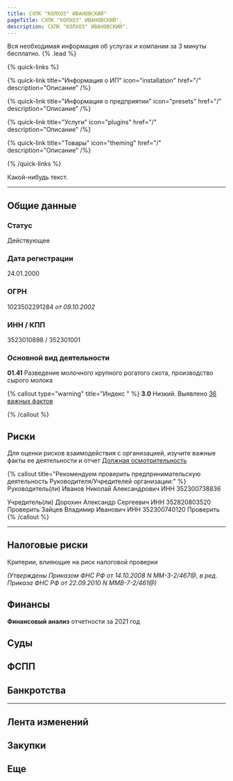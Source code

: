 ```yaml
---
title: СХПК "КОЛХОЗ" ИВАНОВСКИЙ"
pageTitle: СХПК "КОЛХОЗ" ИВАНОВСКИЙ".
description: СХПК "КОЛХОЗ" ИВАНОВСКИЙ".
---
```


Вся необходимая информация об услугах и компании за 3 минуты бесплатно. {% .lead %}

{% quick-links %}

{% quick-link title="Информация о ИП" icon="installation" href="/" description="Описание" /%}

{% quick-link title="Информация о предприятии" icon="presets" href="/" description="Описание" /%}

{% quick-link title="Услуги" icon="plugins" href="/" description="Описание" /%}

{% quick-link title="Товары" icon="theming" href="/" description="Описание" /%}

{% /quick-links %}

Какой-нибудь текст.

---

## Общие данные

### Статус

Действующее

### Дата регистрации

24.01.2000

### ОГРН

1023502291284 _от 09.10.2002_

### ИНН / КПП

3523010898 / 352301001

### Основной вид деятельности

**01.41** Разведение молочного крупного рогатого скота, производство сырого молока

{% callout type="warning" title="Индекс " %}
**3.0** Низкий. Выявлено [36 важных фактов](/)

{% /callout %}

## Риски

Для оценки рисков взаимодействия с организацией, изучите важные факты ее деятельности
и отчет [Должная осмотрительность](/)

{% callout title="Рекомендуем проверить предпринимательскую деятельность Руководителя/Учредителей организации:" %}
Руководитель(ли)
Иванов Николай Александрович ИНН 352300738836

Учредитель(ли)
Дорохин Александр Сергеевич ИНН 352820803520 Проверить
Зайцев Владимир Иванович ИНН 352300740120 Проверить
{% /callout %}

---

## Налоговые риски

Критерии, влияющие на риск налоговой проверки

_(Утверждены Приказом ФНС РФ от 14.10.2008 N ММ-3-2/467@, в ред. Приказа ФНС РФ от 22.09.2010 N ММВ-7-2/461@)_

## Финансы

**Финансовый анализ** отчетности за 2021 год

## Суды

## ФСПП

## Банкротства

---

## Лента изменений

## Закупки

## Еще
